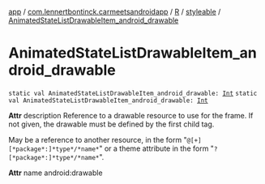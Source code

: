[app](../../../index.md) / [com.lennertbontinck.carmeetsandroidapp](../../index.md) / [R](../index.md) / [styleable](index.md) / [AnimatedStateListDrawableItem_android_drawable](./-animated-state-list-drawable-item_android_drawable.md)

# AnimatedStateListDrawableItem_android_drawable

`static val AnimatedStateListDrawableItem_android_drawable: `[`Int`](https://kotlinlang.org/api/latest/jvm/stdlib/kotlin/-int/index.html)
`static val AnimatedStateListDrawableItem_android_drawable: `[`Int`](https://kotlinlang.org/api/latest/jvm/stdlib/kotlin/-int/index.html)

**Attr**
description Reference to a drawable resource to use for the frame. If not given, the drawable must be defined by the first child tag.

May be a reference to another resource, in the form "`@[+][*package*:]*type*/*name*`" or a theme attribute in the form "`?[*package*:]*type*/*name*`".

**Attr**
name android:drawable

